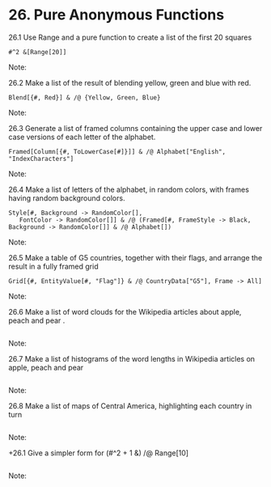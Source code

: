 # 26. Pure Anonymous Functions

26.1 Use Range and a pure function to create a list of the first 20 squares


```Wolfram Language
#^2 &[Range[20]]
```

Note:

26.2 Make a list of the result of blending yellow, green and blue with red.


```Wolfram Language
Blend[{#, Red}] & /@ {Yellow, Green, Blue}
```

Note:

26.3 Generate a list of framed columns containing the upper case and lower case versions of each letter of the alphabet.


```Wolfram Language
Framed[Column[{#, ToLowerCase[#]}]] & /@ Alphabet["English", "IndexCharacters"]
```

Note:

26.4 Make a list of letters of the alphabet, in random colors, with frames having random background colors.


```Wolfram Language
Style[#, Background -> RandomColor[], 
   FontColor -> RandomColor[]] & /@ (Framed[#, FrameStyle -> Black, Background -> RandomColor[]] & /@ Alphabet[])
```

Note:

26.5 Make a table of G5 countries, together with their flags, and arrange the result in a fully framed grid


```Wolfram Language
Grid[{#, EntityValue[#, "Flag"]} & /@ CountryData["G5"], Frame -> All]
```

Note:

26.6 Make a list of word clouds for the Wikipedia articles about apple, peach and pear .


```Wolfram Language

```

Note:

26.7 Make a list of histograms of the word lengths in Wikipedia articles on apple, peach and pear


```Wolfram Language

```

Note:

26.8 Make a list of maps of Central America, highlighting each country in turn


```Wolfram Language

```

Note:

+26.1 Give a simpler form for (#^2 + 1 &) /@ Range[10]


```Wolfram Language

```

Note:
